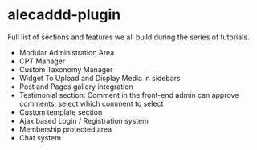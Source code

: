 # alecaddd-plugin
Full list of sections and features we all build during the series of tutorials.

* Modular Administration Area
* CPT Manager
* Custom Taxonomy Manager
* Widget To Upload and Display Media in sidebars
* Post and Pages gallery integration
* Testimonial section: Comment in the front-end admin can approve comments, select which comment to select
* Custom template section
* Ajax based Login / Registration system
* Membership protected area
* Chat system

